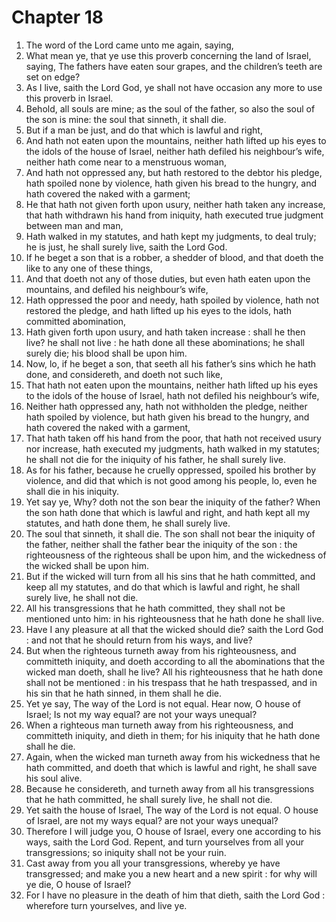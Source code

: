 # Chapter 18

1. The word of the Lord came unto me again, saying,
2. What mean ye, that ye use this proverb concerning the land of Israel, saying, The fathers have eaten sour grapes, and the children’s teeth are set on edge?
3. As I live, saith the Lord God, ye shall not have occasion any more to use this proverb in Israel.
4. Behold, all souls are mine; as the soul of the father, so also the soul of the son is mine: the soul that sinneth, it shall die.
5. But if a man be just, and do that which is lawful and right,
6. And hath not eaten upon the mountains, neither hath lifted up his eyes to the idols of the house of Israel, neither hath defiled his neighbour’s wife, neither hath come near to a menstruous woman,
7. And hath not oppressed any, but hath restored to the debtor his pledge, hath spoiled none by violence, hath given his bread to the hungry, and hath covered the naked with a garment;
8. He that hath not given forth upon usury, neither hath taken any increase, that hath withdrawn his hand from iniquity, hath executed true judgment between man and man,
9. Hath walked in my statutes, and hath kept my judgments, to deal truly; he is just, he shall surely live, saith the Lord God.
10. If he beget a son that is a robber, a shedder of blood, and that doeth the like to any one of these things,
11. And that doeth not any of those duties, but even hath eaten upon the mountains, and defiled his neighbour’s wife,
12. Hath oppressed the poor and needy, hath spoiled by violence, hath not restored the pledge, and hath lifted up his eyes to the idols, hath committed abomination,
13. Hath given forth upon usury, and hath taken increase : shall he then live? he shall not live : he hath done all these abominations; he shall surely die; his blood shall be upon him.
14. Now, lo, if he beget a son, that seeth all his father’s sins which he hath done, and considereth, and doeth not such like,
15. That hath not eaten upon the mountains, neither hath lifted up his eyes to the idols of the house of Israel, hath not defiled his neighbour’s wife,
16. Neither hath oppressed any, hath not withholden the pledge, neither hath spoiled by violence, but hath given his bread to the hungry, and hath covered the naked with a garment,
17. That hath taken off his hand from the poor, that hath not received usury nor increase, hath executed my judgments, hath walked in my statutes; he shall not die for the iniquity of his father, he shall surely live.
18. As for his father, because he cruelly oppressed, spoiled his brother by violence, and did that which is not good among his people, lo, even he shall die in his iniquity.
19. Yet say ye, Why? doth not the son bear the iniquity of the father? When the son hath done that which is lawful and right, and hath kept all my statutes, and hath done them, he shall surely live.
20. The soul that sinneth, it shall die. The son shall not bear the iniquity of the father, neither shall the father bear the iniquity of the son : the righteousness of the righteous shall be upon him, and the wickedness of the wicked shall be upon him.
21. But if the wicked will turn from all his sins that he hath committed, and keep all my statutes, and do that which is lawful and right, he shall surely live, he shall not die.
22. All his transgressions that he hath committed, they shall not be mentioned unto him: in his righteousness that he hath done he shall live.
23. Have I any pleasure at all that the wicked should die? saith the Lord God : and not that he should return from his ways, and live?
24. But when the righteous turneth away from his righteousness, and committeth iniquity, and doeth according to all the abominations that the wicked man doeth, shall he live? All his righteousness that he hath done shall not be mentioned : in his trespass that he hath trespassed, and in his sin that he hath sinned, in them shall he die.
25. Yet ye say, The way of the Lord is not equal. Hear now, O house of Israel; Is not my way equal? are not your ways unequal?
26. When a righteous man turneth away from his righteousness, and committeth iniquity, and dieth in them; for his iniquity that he hath done shall he die.
27. Again, when the wicked man turneth away from his wickedness that he hath committed, and doeth that which is lawful and right, he shall save his soul alive.
28. Because he considereth, and turneth away from all his transgressions that he hath committed, he shall surely live, he shall not die.
29. Yet saith the house of Israel, The way of the Lord is not equal. O house of Israel, are not my ways equal? are not your ways unequal?
30. Therefore I will judge you, O house of Israel, every one according to his ways, saith the Lord God. Repent, and turn yourselves from all your transgressions; so iniquity shall not be your ruin.
31. Cast away from you all your transgressions, whereby ye have transgressed; and make you a new heart and a new spirit : for why will ye die, O house of Israel?
32. For I have no pleasure in the death of him that dieth, saith the Lord God : wherefore turn yourselves, and live ye.

